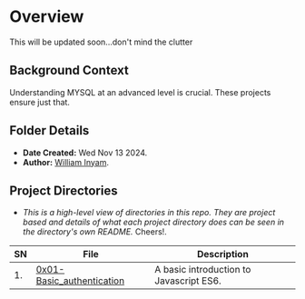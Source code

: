 # Overview #
This will be updated soon...don't mind the clutter
## Background Context ##
Understanding MYSQL at an advanced level is crucial.
These projects ensure just that.


## Folder Details ###
- **Date Created:** Wed Nov 13 2024.
- **Author:** [William Inyam](https.//github.com/thecypherzen).


## Project Directories  ###
- *This is a high-level view of directories in this repo. They are project based and details of what each project directory does can be seen in the directory's own README.* Cheers!.

| **SN** | File                         | Description                                         |
|----|------------------------------|-----------------------------------------------------|
| 1. | [0x01-Basic_authentication](https://github.com/thecypherzen/0x01-Basic_authentication) | A basic introduction to Javascript ES6.|
